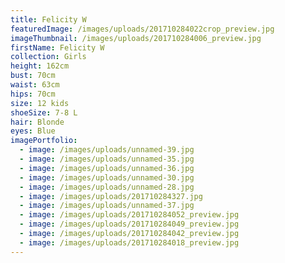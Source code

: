```yaml
---
title: Felicity W
featuredImage: /images/uploads/201710284022crop_preview.jpg
imageThumbnail: /images/uploads/201710284006_preview.jpg
firstName: Felicity W
collection: Girls
height: 162cm
bust: 70cm
waist: 63cm
hips: 70cm
size: 12 kids
shoeSize: 7-8 L
hair: Blonde
eyes: Blue
imagePortfolio:
  - image: /images/uploads/unnamed-39.jpg
  - image: /images/uploads/unnamed-35.jpg
  - image: /images/uploads/unnamed-36.jpg
  - image: /images/uploads/unnamed-30.jpg
  - image: /images/uploads/unnamed-28.jpg
  - image: /images/uploads/201710284327.jpg
  - image: /images/uploads/unnamed-37.jpg
  - image: /images/uploads/201710284052_preview.jpg
  - image: /images/uploads/201710284049_preview.jpg
  - image: /images/uploads/201710284042_preview.jpg
  - image: /images/uploads/201710284018_preview.jpg
---
```


